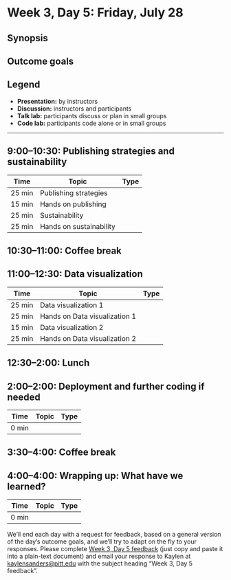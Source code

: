 # Week 3, Day 5: Friday, July 28
## Synopsis



## Outcome goals
## Legend

* **Presentation:** by instructors
* **Discussion:** instructors and participants
* **Talk lab:** participants discuss or plan in small groups
* **Code lab:** participants code alone or in small groups

* * *
## 9:00–10:30: Publishing strategies and sustainability

Time | Topic | Type
---- | ---- | ---- 
25 min | Publishing strategies | 
15 min | Hands on publishing | 
25 min | Sustainability | 
25 min | Hands on sustainability | 

## 10:30–11:00: Coffee break

## 11:00–12:30: Data visualization

Time | Topic | Type
---- | ---- | ---- 
25 min | Data visualization 1 | 
25 min | Hands on Data visualization 1 | 
15 min | Data visualization 2 | 
25 min | Hands on Data visualization 2 | 

## 12:30–2:00: Lunch

## 2:00–2:00: Deployment and further coding if needed

Time | Topic | Type
---- | ---- | ---- 
0 min |  | 

## 3:30–4:00: Coffee break

## 4:00–4:00: Wrapping up: What have we learned?

Time | Topic | Type
---- | ---- | ---- 
0 min |  | 

We’ll end each day with a request for feedback, based on a general version of the day’s outcome goals, and we’ll try to adapt on the fly to your responses. Please complete [Week 3, Day 5 feedback](week_3_day_5_feedback.md) (just copy and paste it into a plain-text document) and email your response to Kaylen at [kaylensanders@pitt.edu](mailto:kaylensanders@pitt.edu) with the subject heading “Week 3, Day 5 feedback”.
